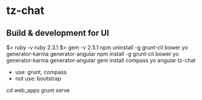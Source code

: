 # tz-chat

## Build & development for UI

$> ruby -v
ruby 2.3.1
$> gem -v
2.5.1
npm uninstall -g grunt-cli bower yo generator-karma generator-angular
npm install -g grunt-cli bower yo generator-karma generator-angular
gem install compass
yo angular tz-chat
  - use: grunt, compass
  - not use: bootstrap

cd web_apps
grunt serve





  